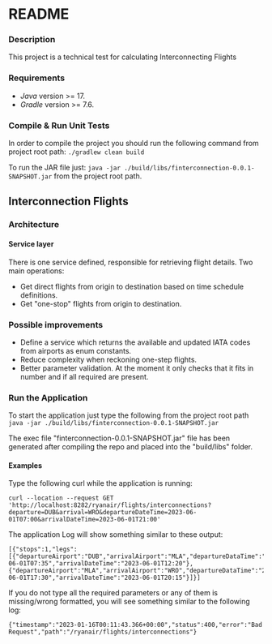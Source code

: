 # README
### Description
This project is a technical test for calculating Interconnecting Flights

### Requirements
- *Java* version >= 17.
- *Gradle* version >= 7.6.

### Compile & Run Unit Tests 
In order to compile the project you should run the following command from project root path: `./gradlew clean build`

To run the JAR file just: `java -jar ./build/libs/finterconnection-0.0.1-SNAPSHOT.jar` from the project root path.

## Interconnection Flights

### Architecture

#### Service layer
There is one service defined, responsible for retrieving flight details. Two main operations:
* Get direct flights from origin to destination based on time schedule definitions.
* Get "one-stop" flights from origin to destination.

### Possible improvements

* Define a service which returns the available and updated IATA codes from airports as enum constants.
* Reduce complexity when reckoning one-step flights.
* Better parameter validation. At the moment it only checks that it fits in number and if all
  required are present.

### Run the Application
To start the application just type the following from the project root path
`java -jar ./build/libs/finterconnection-0.0.1-SNAPSHOT.jar`

The exec file "finterconnection-0.0.1-SNAPSHOT.jar" file has been generated
after compiling the repo and placed into the "build/libs" folder.

#### Examples
Type the following curl while the application is running:

`curl --location --request GET 'http://localhost:8282/ryanair/flights/interconnections?departure=DUB&arrival=WRO&departureDateTime=2023-06-01T07:00&arrivalDateTime=2023-06-01T21:00'`

The application Log will show something similar to these output:

```
[{"stops":1,"legs":[{"departureAirport":"DUB","arrivalAirport":"MLA","departureDataTime":"2023-06-01T07:35","arrivalDateTime":"2023-06-01T12:20"},{"departureAirport":"MLA","arrivalAirport":"WRO","departureDataTime":"2023-06-01T17:30","arrivalDateTime":"2023-06-01T20:15"}]}]
```

If you do not type all the required parameters or any of them is missing/wrong formatted,
you will see something similar to the following log:

```
{"timestamp":"2023-01-16T00:11:43.366+00:00","status":400,"error":"Bad Request","path":"/ryanair/flights/interconnections"}
```

